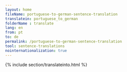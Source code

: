 ```yaml
---
layout: home
fileName: portuguese-to-german-sentence-translation
translatein: portuguese_to_german
folderName : translate
lang: en
from: pt
to: de
permalink: /portuguese-to-german-sentence-translation
tool: sentence-translations
nointernationalization: true
---
```

{% include section/translateinto.html %}
